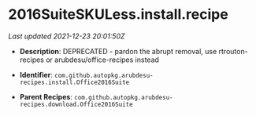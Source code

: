 # 2016SuiteSKULess.install.recipe

_Last updated 2021-12-23 20:01:50Z_

- **Description**: DEPRECATED - pardon the abrupt removal, use rtrouton-recipes or arubdesu/office-recipes instead

- **Identifier**: `com.github.autopkg.arubdesu-recipes.install.Office2016Suite`

- **Parent Recipes**: `com.github.autopkg.arubdesu-recipes.download.Office2016Suite`
